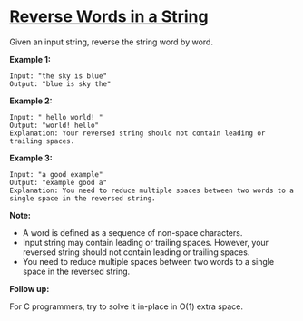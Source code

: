 # [Reverse Words in a String](https://leetcode.com/explore/challenge/card/july-leetcoding-challenge/546/week-3-july-15th-july-21st/3391/)

Given an input string, reverse the string word by word.

**Example 1:**

```
Input: "the sky is blue"
Output: "blue is sky the"
```

**Example 2:**

```
Input: " hello world! "
Output: "world! hello"
Explanation: Your reversed string should not contain leading or trailing spaces.
```

**Example 3:**

```
Input: "a good example"
Output: "example good a"
Explanation: You need to reduce multiple spaces between two words to a single space in the reversed string.
```

**Note:**

-   A word is defined as a sequence of non-space characters.
-   Input string may contain leading or trailing spaces. However, your reversed string should not contain leading or trailing spaces.
-   You need to reduce multiple spaces between two words to a single space in the reversed string.

**Follow up:**

For C programmers, try to solve it in-place in O(1) extra space.

